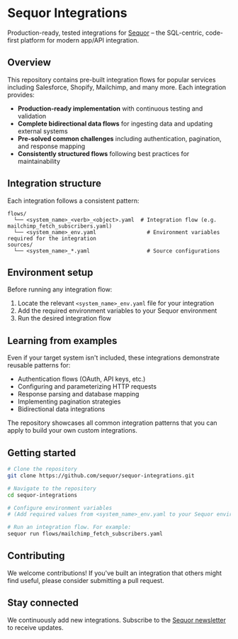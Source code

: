 # Sequor Integrations

Production-ready, tested integrations for [Sequor](https://sequor.dev) – the SQL-centric, code-first platform for modern app/API integration.

## Overview

This repository contains pre-built integration flows for popular services including Salesforce, Shopify, Mailchimp, and many more. Each integration provides:

- **Production-ready implementation** with continuous testing and validation
- **Complete bidirectional data flows** for ingesting data and updating external systems
- **Pre-solved common challenges** including authentication, pagination, and response mapping
- **Consistently structured flows** following best practices for maintainability

## Integration structure

Each integration follows a consistent pattern:

```
flows/
  └── <system_name>_<verb>_<object>.yaml  # Integration flow (e.g. mailchimp_fetch_subscribers.yaml)
  └── <system_name>_env.yaml                # Environment variables required for the integration
sources/
  └── <system_name>_*.yaml                  # Source configurations
```

## Environment setup

Before running any integration flow:

1. Locate the relevant `<system_name>_env.yaml` file for your integration
2. Add the required environment variables to your Sequor environment
3. Run the desired integration flow

## Learning from examples

Even if your target system isn't included, these integrations demonstrate reusable patterns for:

- Authentication flows (OAuth, API keys, etc.)
- Configuring and parameterizing HTTP requests
- Response parsing and database mapping
- Implementing pagination strategies
- Bidirectional data integrations

The repository showcases all common integration patterns that you can apply to build your own custom integrations.

## Getting started

```bash
# Clone the repository
git clone https://github.com/sequor/sequor-integrations.git

# Navigate to the repository
cd sequor-integrations

# Configure environment variables
# (Add required values from <system_name>_env.yaml to your Sequor environment)

# Run an integration flow. For example:
sequor run flows/mailchimp_fetch_subscribers.yaml
```

## Contributing

We welcome contributions! If you've built an integration that others might find useful, please consider submitting a pull request.

## Stay connected

We continuously add new integrations. Subscribe to the [Sequor newsletter](https://buttondown.com/sequor) to receive updates.


